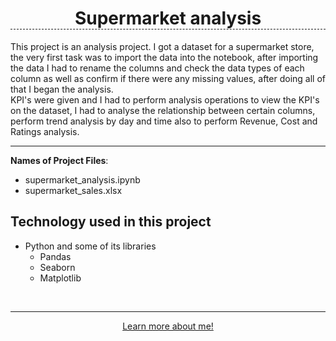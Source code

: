 <h1 style="text-align: center; border-bottom: 1px dashed">Supermarket analysis</h1>
This project is an analysis project. I got a dataset for a supermarket store, the very first task was to import the data into the notebook, after importing the data I had to rename the columns and check the data types of each column as well as confirm if there were any missing values, after doing all of that I began the analysis.<br>KPI's were given and I had to perform analysis operations to view the KPI's on the dataset, I had to analyse the relationship between certain columns, perform trend analysis by day and time also to perform Revenue, Cost and Ratings analysis.
<hr>
<b>Names of Project Files</b>:
<ul>
<li>supermarket_analysis.ipynb
<li>supermarket_sales.xlsx
</ul>

## Technology used in this project
<ul>
<li> Python and some of its libraries
<ul>
<li> Pandas
<li> Seaborn
<li> Matplotlib
</ul>
</ul>
<br><hr>
<div style="text-align: center;">
<a href="https://oluwaseun-ogundeko.netlify.app/">Learn more about me!</a>
</div>

